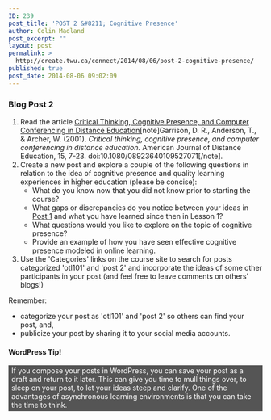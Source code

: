 ```yaml
---
ID: 239
post_title: 'POST 2 &#8211; Cognitive Presence'
author: Colin Madland
post_excerpt: ""
layout: post
permalink: >
  http://create.twu.ca/connect/2014/08/06/post-2-cognitive-presence/
published: true
post_date: 2014-08-06 09:02:09
---
```

<h3>Blog Post 2</h3>
<ol>
	<li>Read the article <a title="Critical Thinking, Cognitive Presence, and Computer Conferencing in Distance Education" href="http://cde.athabascau.ca/coi_site/documents/Garrison_Anderson_Archer_CogPres_Final.pdf"  rel="attachment wp-att-89 noopener noreferrer">Critical Thinking, Cognitive Presence, and Computer Conferencing in Distance Education</a>[note]Garrison, D. R., Anderson, T., &amp; Archer, W. (2001). <em>Critical thinking, cognitive presence, and computer conferencing in distance education.</em> American Journal of Distance Education, 15, 7-23. doi:10.1080/08923640109527071[/note].</li>
	<li>Create a new post and explore a couple of the following questions in relation to the idea of cognitive presence and quality learning experiences in higher education (please be concise):
<ul>
	<li>What do you know now that you did not know prior to starting the course?</li>
	<li>What gaps or discrepancies do you notice between your ideas in <a href="http://elearning.trubox.ca/topic/getting-started/"  rel="noopener noreferrer">Post 1</a> and what you have learned since then in Lesson 1?</li>
	<li>What questions would you like to explore on the topic of cognitive presence?</li>
	<li>Provide an example of how you have seen effective cognitive presence modeled in online learning.</li>
</ul>
</li>
	<li>Use the 'Categories' links on the course site to search for posts categorized 'otl101' and 'post 2' and incorporate the ideas of some other participants in your post (and feel free to leave comments on others' blogs!)</li>
</ol>
Remember:
<ul>
	<li>categorize your post as 'otl101' and 'post 2' so others can find your post, and,</li>
	<li>publicize your post by sharing it to your social media accounts.</li>
</ul>
<h4>WordPress Tip!</h4>
<p style="padding: 2px 6px 4px 6px;color: #ffffff;background-color: #555555">If you compose your posts in WordPress, you can save your post as a draft and return to it later. This can give you time to mull things over, to sleep on your post, to let your ideas steep and clarify. One of the advantages of asynchronous learning environments is that you can take the time to think.</p>
&nbsp;